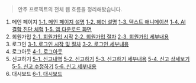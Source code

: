 > 안주 프로젝트의 전체 웹 흐름을 정리해봤습니다.

1. 메인 페이지
   [1-1. 메인 페이지 설명](#1-1-메인-페이지-설명)
   [1-2. 헤더 설명](#1-2-헤더-설명)
   [1-3. 텍스트 애니메이션](#1-3-텍스트-애니메이션)
   [1-4. AI 결함 진단 체험](#1-4-AI-결함-진단-체험)
   [1-5. 앱 다운로드 화면](#1-5-앱-다운로드-화면)
2. 회원가입
   [2-1. 회원가입 시작](#2-1-회원가입-시작)
   [2-2. 회원가입 절차](#2-2-회원가입-절차)
   [2-3. 회원가입 세부내용](#2-3-회원가입-세부내용)
3. 로그인
   [3-1. 로그인 시작 및 절차](#3-1-로그인-시작-및-절차)
   [3-2. 로그인 세부내용](#3-2-로그인-세부내용)
4. 로그아웃
   [4-1. 로그아웃](#4-1-로그아웃)
5. 신고하기
   [5-1. 신고내역](#5-1-신고내역)
   [5-2. 신고하기](#5-2-신고하기)
   [5-3. 신고하기 세부내용](#5-3-신고하기-세부내용)
   [5-4. 신고 상세보기](#5-4-신고-상세보기)
   [5-5. 신고 수정하기](#5-5-신고-수정하기)
   [5-6. 신고 세부내용](#5-6-신고-세부내용)
6. 대시보드
   [6-1. 대시보드](#6-1-대시보드)
